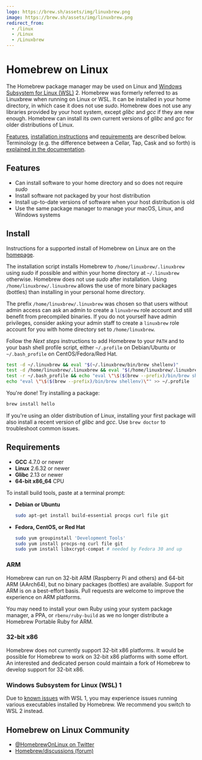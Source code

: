 ```yaml
---
logo: https://brew.sh/assets/img/linuxbrew.png
image: https://brew.sh/assets/img/linuxbrew.png
redirect_from:
  - /linux
  - /Linux
  - /Linuxbrew
---
```


# Homebrew on Linux

The Homebrew package manager may be used on Linux and [Windows Subsystem for Linux (WSL)](https://docs.microsoft.com/en-us/windows/wsl/about) 2. Homebrew was formerly referred to as Linuxbrew when running on Linux or WSL. It can be installed in your home directory, in which case it does not use *sudo*. Homebrew does not use any libraries provided by your host system, except *glibc* and *gcc* if they are new enough. Homebrew can install its own current versions of *glibc* and *gcc* for older distributions of Linux.

[Features](#features), [installation instructions](#install) and [requirements](#requirements) are described below. Terminology (e.g. the difference between a Cellar, Tap, Cask and so forth) is [explained in the documentation](Formula-Cookbook.md#homebrew-terminology).

## Features

- Can install software to your home directory and so does not require *sudo*
- Install software not packaged by your host distribution
- Install up-to-date versions of software when your host distribution is old
- Use the same package manager to manage your macOS, Linux, and Windows systems

## Install

Instructions for a supported install of Homebrew on Linux are on the [homepage](https://brew.sh).

The installation script installs Homebrew to `/home/linuxbrew/.linuxbrew` using *sudo* if possible and within your home directory at `~/.linuxbrew` otherwise. Homebrew does not use *sudo* after installation. Using `/home/linuxbrew/.linuxbrew` allows the use of more binary packages (bottles) than installing in your personal home directory.

The prefix `/home/linuxbrew/.linuxbrew` was chosen so that users without admin access can ask an admin to create a `linuxbrew` role account and still benefit from precompiled binaries. If you do not yourself have admin privileges, consider asking your admin staff to create a `linuxbrew` role account for you with home directory set to `/home/linuxbrew`.

Follow the *Next steps* instructions to add Homebrew to your `PATH` and to your bash shell profile script, either `~/.profile` on Debian/Ubuntu or `~/.bash_profile` on CentOS/Fedora/Red Hat.

```sh
test -d ~/.linuxbrew && eval "$(~/.linuxbrew/bin/brew shellenv)"
test -d /home/linuxbrew/.linuxbrew && eval "$(/home/linuxbrew/.linuxbrew/bin/brew shellenv)"
test -r ~/.bash_profile && echo "eval \"\$($(brew --prefix)/bin/brew shellenv)\"" >> ~/.bash_profile
echo "eval \"\$($(brew --prefix)/bin/brew shellenv)\"" >> ~/.profile
```

You're done! Try installing a package:

```sh
brew install hello
```

If you're using an older distribution of Linux, installing your first package will also install a recent version of *glibc* and *gcc*. Use `brew doctor` to troubleshoot common issues.

## Requirements

- **GCC** 4.7.0 or newer
- **Linux** 2.6.32 or newer
- **Glibc** 2.13 or newer
- **64-bit x86_64** CPU

To install build tools, paste at a terminal prompt:

- **Debian or Ubuntu**

  ```sh
  sudo apt-get install build-essential procps curl file git
  ```

- **Fedora, CentOS, or Red Hat**

  ```sh
  sudo yum groupinstall 'Development Tools'
  sudo yum install procps-ng curl file git
  sudo yum install libxcrypt-compat # needed by Fedora 30 and up
  ```

### ARM

Homebrew can run on 32-bit ARM (Raspberry Pi and others) and 64-bit ARM (AArch64), but no binary packages (bottles) are available. Support for ARM is on a best-effort basis. Pull requests are welcome to improve the experience on ARM platforms.

You may need to install your own Ruby using your system package manager, a PPA, or `rbenv/ruby-build` as we no longer distribute a Homebrew Portable Ruby for ARM.

### 32-bit x86

Homebrew does not currently support 32-bit x86 platforms. It would be possible for Homebrew to work on 32-bit x86 platforms with some effort. An interested and dedicated person could maintain a fork of Homebrew to develop support for 32-bit x86.

### Windows Subsystem for Linux (WSL) 1

Due to [known issues](https://github.com/microsoft/WSL/issues/8219) with WSL 1, you may experience issues running various executables installed by Homebrew. We recommend you switch to WSL 2 instead.

## Homebrew on Linux Community

- [@HomebrewOnLinux on Twitter](https://twitter.com/HomebrewOnLinux)
- [Homebrew/discussions (forum)](https://github.com/homebrew/discussions/discussions)
